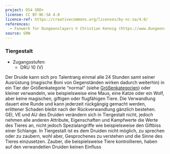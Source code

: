 ```yaml
---
project: DS4 SRD+
license: CC BY-NC-SA 4.0
licence-ref: https://creativecommons.org/licenses/by-nc-sa/4.0/
references: 
  - Fanwerk for Dungeonslayers © Christian Kennig (https://www.dungeonslayers.net/)
source: GRW
---
```


### Tiergestalt

- Zugangsstufen:
  - DRU 10 (V)

Der Druide kann sich pro Talentrang einmal alle 24 Stunden samt seiner Ausrüstung (magische Boni von Gegenständen wirken dadurch weiterhin) in ein Tier der Größenkategorie “normal” (siehe [Größenkategorien](bestiarium.md#grössenkategorien)) oder kleiner verwandeln, wie beispielsweise eine Maus, eine Katze oder ein Wolf, aber keine magischen, giftigen oder flugfähigen Tiere. Die Verwandlung dauert eine Runde und kann jederzeit rückgängig gemacht werden, erlittener Schaden bleibt nach der Rückverwandlung gänzlich bestehen. GEI, VE und AU des Druiden verändern sich in Tiergestalt nicht, jedoch nehmen alle anderen Attribute, Eigenschaften und Kampfwerte die Werte des Tieres an, nicht jedoch Spezialangriffe wie beispielsweise den Giftbiss einer Schlange. In Tiergestalt ist es dem Druiden nicht möglich, zu sprechen oder zu zaubern, wohl aber, Gesprochenes zu verstehen und die Sinne des Tieres einzusetzen. Zauber, die beispielsweise Tiere kontrollieren, haben auf den verwandelten Druiden keinen Einfluss

